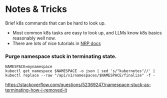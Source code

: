 
# Notes & Tricks

Brief k8s commands that can be hard to look up.

- Most common k8s tasks are easy to look up, and LLMs know k8s basics reasonably well now. 
- There are lots of nice tutorials in [NRP docs](https://nrp.ai/documentation/)


### Purge namespace stuck in terminating state.

```
NAMESPACE=mynamespace
kubectl get namespace $NAMESPACE -o json | sed 's/"kubernetes"//' | kubectl replace --raw "/api/v1/namespaces/$NAMESPACE/finalize" -f -
```

https://stackoverflow.com/questions/52369247/namespace-stuck-as-terminating-how-i-removed-it
